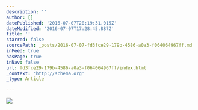 ```yaml
---
description: ''
author: []
datePublished: '2016-07-07T20:19:31.015Z'
dateModified: '2016-07-07T17:28:45.887Z'
title: ''
starred: false
sourcePath: _posts/2016-07-07-fd3fce29-179b-4586-a0a3-f064064967ff.md
inFeed: true
hasPage: true
inNav: false
url: fd3fce29-179b-4586-a0a3-f064064967ff/index.html
_context: 'http://schema.org'
_type: Article

---
```

![](https://the-grid-user-content.s3-us-west-2.amazonaws.com/3296f797-13e8-43ef-ae80-57f2a5efca33.jpg)
